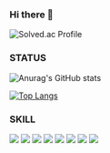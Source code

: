 ### Hi there 👋
![Solved.ac Profile](http://mazassumnida.wtf/api/v2/generate_badge?boj=tztos104)


### STATUS

![Anurag's GitHub stats](https://github-readme-stats.vercel.app/api?username=Sunny14578&show_icons=true&theme=radical)

[![Top Langs](https://github-readme-stats.vercel.app/api/top-langs/?username=tztos104&layout=compact)](https://github.com/tztos104/github-readme-stats)



### SKILL

<div align="left">
<img src="https://img.shields.io/badge/Docker-21375A?style=flat&logo=Docker&logoColor=2496ED"/>
<img src="https://img.shields.io/badge/PostgreSQL-21375A?style=flat&logo=PostgreSQL&logoColor=4169E1"/>
  <img src="https://img.shields.io/badge/Python-3776AB?style=flat&logo=Python&logoColor=white"/>
  <img src="https://img.shields.io/badge/Django-092E20?style=flat&logo=Django&logoColor=white"/>
  <img src="https://img.shields.io/badge/Java-007396?style=flat&logo=Java&logoColor=white"/>
  <img src="https://img.shields.io/badge/Spring-6DB33F?style=flat&logo=Spring&logoColor=white"/>
  <img src="https://img.shields.io/badge/Spring_Boot-6DB33F?style=flat&logo=Spring%20Boot&logoColor=white"/>
  <img src="https://img.shields.io/badge/JPA-007396?style=flat&logo=Java&logoColor=white"/>
</div>

<!--
**tztos104/tztos104** is a ✨ _special_ ✨ repository because its `README.md` (this file) appears on your GitHub profile.

Here are some ideas to get you started:

- 🔭 I’m currently working on ...
- 🌱 I’m currently learning ...
- 👯 I’m looking to collaborate on ...
- 🤔 I’m looking for help with ...
- 💬 Ask me about ...
- 📫 How to reach me: ...
- 😄 Pronouns: ...
- ⚡ Fun fact: ...
-->
